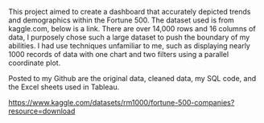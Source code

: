 This project aimed to create a dashboard that accurately depicted trends and demographics within the Fortune 500. The dataset used is from kaggle.com, below is a link. 
There are over 14,000 rows and 16 columns of data, I purposely chose such a large dataset to push the boundary of my abilities. 
I had use techniques unfamiliar to me, such as displaying nearly 1000 records of data with one chart and two filters using a parallel coordinate plot.

Posted to my Github are the original data, cleaned data, my SQL code, and the Excel sheets used in Tableau.

https://www.kaggle.com/datasets/rm1000/fortune-500-companies?resource=download 
